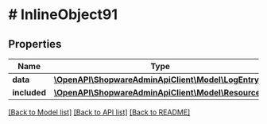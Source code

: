 # # InlineObject91

## Properties

Name | Type | Description | Notes
------------ | ------------- | ------------- | -------------
**data** | [**\OpenAPI\ShopwareAdminApiClient\Model\LogEntry**](LogEntry.md) |  | [optional]
**included** | [**\OpenAPI\ShopwareAdminApiClient\Model\Resource[]**](Resource.md) |  | [optional]

[[Back to Model list]](../../README.md#models) [[Back to API list]](../../README.md#endpoints) [[Back to README]](../../README.md)
